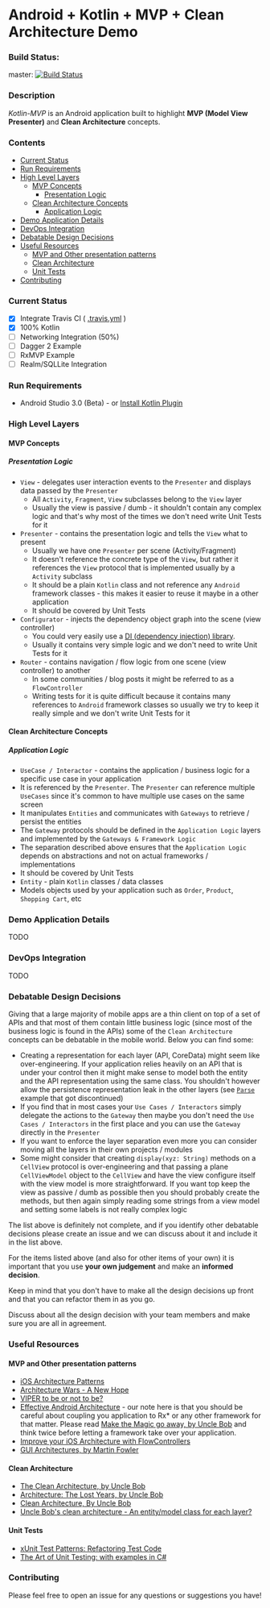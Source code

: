 # Android + Kotlin + MVP + Clean Architecture Demo
### Build Status:

master:  [![Build Status](https://travis-ci.org/GopherLabsLtd/android-clean-architecture.svg?branch=master)](https://travis-ci.org/GopherLabsLtd/android-clean-architecture)

### Description
*Kotlin-MVP* is an Android application built to highlight __MVP (Model View Presenter)__ and __Clean Architecture__ concepts.

### Contents
- [Current Status](#current-status)
- [Run Requirements](#run-requirements)
- [High Level Layers](#high-level-layers)
  - [MVP Concepts](#mvp-concepts)
    - [Presentation Logic](#presentation-logic)
  - [Clean Architecture Concepts](#clean-architecture-concepts)
    - [Application Logic](#application-logic)
- [Demo Application Details](#demo-application-details)
- [DevOps Integration](#devops-integration)
- [Debatable Design Decisions](#debatable-design-decisions)
- [Useful Resources](#useful-resources)
    - [MVP and Other presentation patterns](#mvp-and-other-presentation-patterns)
    - [Clean Architecture](#clean-architecture)
    - [Unit Tests](#unit-tests)
- [Contributing](#contributing)

### Current Status

- [x] Integrate Travis CI ( [.travis.yml](.travis.yml) )
- [x] 100% Kotlin
- [ ] Networking Integration (50%)
- [ ] Dagger 2 Example
- [ ] RxMVP Example
- [ ] Realm/SQLLite Integration

### Run Requirements

* Android Studio 3.0 (Beta) - or [Install Kotlin Plugin](https://segunfamisa.com/posts/setting-up-android-studio-for-kotlin-development)

### High Level Layers

#### MVP Concepts
##### Presentation Logic
* `View` - delegates user interaction events to the `Presenter` and displays data passed by the `Presenter`
    * All `Activity`, `Fragment`, `View` subclasses belong to the `View` layer
    * Usually the view is passive / dumb - it shouldn't contain any complex logic and that's why most of the times we don't need write Unit Tests for it
* `Presenter` - contains the presentation logic and tells the `View` what to present
    * Usually we have one `Presenter` per scene (Activity/Fragment)
    * It doesn't reference the concrete type of the `View`, but rather it references the `View` protocol that is implemented usually by a `Activity` subclass
    * It should be a plain `Kotlin` class and not reference any `Android` framework classes - this makes it easier to reuse it maybe in a other application
    * It should be covered by Unit Tests
* `Configurator` - injects the dependency object graph into the scene (view controller)
    * You could very easily use a [DI (dependency injection) library](https://google.github.io/dagger/).
    * Usually it contains very simple logic and we don't need to write Unit Tests for it
* `Router` - contains navigation / flow logic from one scene (view controller) to another
    * In some communities / blog posts it might be referred to as a `FlowController`
    * Writing tests for it is quite difficult because it contains many references to `Android` framework classes so usually we try to keep it really simple and we don't write Unit Tests for it



#### Clean Architecture Concepts
##### Application Logic

* `UseCase / Interactor` - contains the application / business logic for a specific use case in your application
* It is referenced by the `Presenter`. The `Presenter` can reference multiple `UseCases` since it's common to have multiple use cases on the same screen
* It manipulates `Entities` and communicates with `Gateways` to retrieve / persist the entities
* The `Gateway` protocols should be defined in the `Application Logic` layers and implemented by the `Gateways & Framework Logic`
* The separation described above ensures that the `Application Logic` depends on abstractions and not on actual frameworks / implementations
* It should be covered by Unit Tests
* `Entity` - plain `Kotlin` classes / data classes
* Models objects used by your application such as `Order`, `Product`, `Shopping Cart`, etc

### Demo Application Details

 TODO

### DevOps Integration

TODO

### Debatable Design Decisions

Giving that a large majority of mobile apps are a thin client on top of a set of APIs and that most of them contain little business logic (since most of the business logic is found in the APIs) some of the `Clean Architecture` concepts can be debatable in the mobile world. Below you can find some:

* Creating a representation for each layer (API, CoreData) might seem like over-engineering. If your application relies heavily on an API that is under your control then it might make sense to model both the entity and the API representation using the same class. You shouldn't however allow the persistence representation leak in the other layers (see [`Parse`](https://techcrunch.com/2016/01/28/facebook-shutters-its-parse-developer-platform/) example that got discontinued)
* If you find that in most cases your `Use Cases / Interactors` simply delegate the actions to the `Gateway` then maybe you don't need the `Use Cases / Interactors` in the first place and you can use the `Gateway` directly in the `Presenter`
* If you want to enforce the layer separation even more you can consider moving all the layers in their own projects / modules
* Some might consider that creating `display(xyz: String)` methods on a `CellView` protocol is over-engineering and that passing a plane `CellViewModel` object to the `CellView` and have the view configure itself with the view model is more straightforward. If you want top keep the view as passive / dumb as possible then you should probably create the methods, but then again simply reading some strings from a view model and setting some labels is not really complex logic

The list above is definitely not complete, and if you identify other debatable decisions please create an issue and we can discuss about it and include it in the list above.

For the items listed above (and also for other items of your own) it is important that you use __your own judgement__ and make an __informed decision__.

Keep in mind that you don't have to make all the design decisions up front and that you can refactor them in as you go.

Discuss about all the design decision with your team members and make sure you are all in agreement.

### Useful Resources

#### MVP and Other presentation patterns

* [iOS Architecture Patterns](https://medium.com/ios-os-x-development/ios-architecture-patterns-ecba4c38de52#.67lieoiim)
* [Architecture Wars - A New Hope](https://swifting.io/blog/2016/09/07/architecture-wars-a-new-hope/)
* [VIPER to be or not to be?](https://swifting.io/blog/2016/03/07/8-viper-to-be-or-not-to-be/?utm_source=swifting.io&utm_medium=web&utm_campaign=blog%20post)
* [Effective Android Architecture](https://realm.io/news/360andev-richa-khandelwal-effective-android-architecture-patterns-java/) - our note here is that you should be careful about coupling you application to Rx* or any other framework for that matter. Please read [Make the Magic go away, by Uncle Bob](https://8thlight.com/blog/uncle-bob/2015/08/06/let-the-magic-die.html) and think twice before letting a framework take over your application.
* [Improve your iOS Architecture with FlowControllers](http://merowing.info/2016/01/improve-your-ios-architecture-with-flowcontrollers/)
* [GUI Architectures, by Martin Fowler](https://martinfowler.com/eaaDev/uiArchs.html)

#### Clean Architecture
* [The Clean Architecture, by Uncle Bob](https://8thlight.com/blog/uncle-bob/2012/08/13/the-clean-architecture.html)
* [Architecture: The Lost Years, by Uncle Bob](https://www.youtube.com/watch?v=HhNIttd87xs)
* [Clean Architecture, By Uncle Bob](https://8thlight.com/blog/uncle-bob/2011/11/22/Clean-Architecture.html)
* [Uncle Bob's clean architecture - An entity/model class for each layer?](http://softwareengineering.stackexchange.com/questions/303478/uncle-bobs-clean-architecture-an-entity-model-class-for-each-layer)

#### Unit Tests
* [xUnit Test Patterns: Refactoring Test Code](https://www.amazon.com/xUnit-Test-Patterns-Refactoring-Code/dp/0131495054)
* [The Art of Unit Testing: with examples in C#](https://www.amazon.com/Art-Unit-Testing-examples/dp/1617290890/)

### Contributing

Please feel free to open an issue for any questions or suggestions you have!
